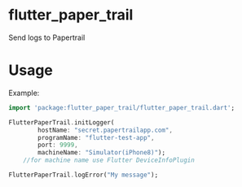 # flutter_paper_trail

Send logs to Papertrail


# Usage


Example:

```dart
import 'package:flutter_paper_trail/flutter_paper_trail.dart';

FlutterPaperTrail.initLogger(
        hostName: "secret.papertrailapp.com",
        programName: "flutter-test-app",
        port: 9999,
        machineName: "Simulator(iPhone8)");
    //for machine name use Flutter DeviceInfoPlugin

FlutterPaperTrail.logError("My message");
```

